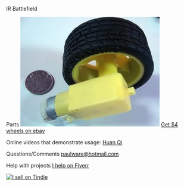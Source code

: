 IR Battlefield 

Parts
  ![$4 wheels](https://github.com/Paulware/IRBattleField/raw/master/images/wheels.jpg)
  [Get $4 wheels on ebay](http://www.ebay.com/itm/160840372337?ssPageName=STRK:MEWNX:IT&_trksid=p3984.m1439.l2649)
  
Online videos that demonstrate usage:
  [Huan Qi](http://www.youtube.com/watch?v=K-tgRfZG1ec)    
  
Questions/Comments
  paulware@hotmail.com
  
Help with projects
  [I help on Fiverr](http://fiverr.com/paulware/help-with-your-arduino-project)

<a href="https://tindie.com/shops/Paulware/?ref=offsite_badges&utm_source=sellers_Paulware&utm_medium=badges&utm_campaign=badge_large"><img src="https://s3.amazonaws.com/tindie-static/badges/tindie-large.png" alt="I sell on Tindie"></a>
  